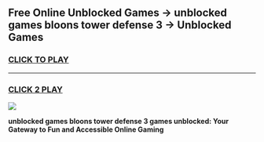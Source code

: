 
## Free Online Unblocked Games → unblocked games bloons tower defense 3 → Unblocked Games
<h3>
<a href="https://premium.freeplayer.one?title=unblocked_games_bloons_tower_defense_3&ref=21F">CLICK TO PLAY</a></h3>
<hr>

<h3>
<a href="https://premium.freeplayer.one?title=unblocked_games_bloons_tower_defense_3&ref=21F">CLICK 2 PLAY</a>
  
</h3>

<a href="https://premium.freeplayer.one?title=unblocked_games_bloons_tower_defense_3&ref=21F/"><img src="https://clearcache.store/games.png"></a>


**unblocked games bloons tower defense 3 games unblocked: Your Gateway to Fun and Accessible Online Gaming**
